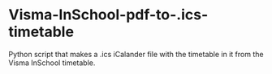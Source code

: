 # Visma-InSchool-pdf-to-.ics-timetable
Python script that makes a .ics iCalander file with the timetable in it from the Visma InSchool timetable. 
